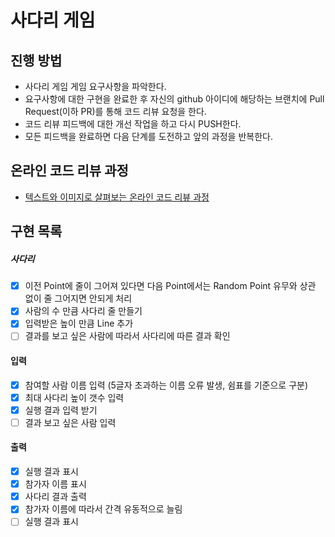 # 사다리 게임
## 진행 방법
* 사다리 게임 게임 요구사항을 파악한다.
* 요구사항에 대한 구현을 완료한 후 자신의 github 아이디에 해당하는 브랜치에 Pull Request(이하 PR)를 통해 코드 리뷰 요청을 한다.
* 코드 리뷰 피드백에 대한 개선 작업을 하고 다시 PUSH한다.
* 모든 피드백을 완료하면 다음 단계를 도전하고 앞의 과정을 반복한다.

## 온라인 코드 리뷰 과정
* [텍스트와 이미지로 살펴보는 온라인 코드 리뷰 과정](https://github.com/nextstep-step/nextstep-docs/tree/master/codereview)

## 구현 목록
##### 사다리
- [x] 이전 Point에 줄이 그어져 있다면 다음 Point에서는 Random Point 유무와 상관 없이 줄 그어지면 안되게 처리
- [x] 사람의 수 만큼 사다리 줄 만들기
- [x] 입력받은 높이 만큼 Line 추가
- [ ] 결과를 보고 싶은 사람에 따라서 사다리에 따른 결과 확인

#### 입력
- [x] 참여할 사람 이름 입력 (5글자 초과하는 이름 오류 발생, 쉼표를 기준으로 구분)
- [x] 최대 사다리 높이 갯수 입력 
- [x] 실행 결과 입력 받기
- [ ] 결과 보고 싶은 사람 입력

#### 출력
- [x] 실행 결과 표시
- [x] 참가자 이름 표시
- [x] 사다리 결과 출력
- [x] 참가자 이름에 따라서 간격 유동적으로 늘림
- [ ] 실행 결과 표시
